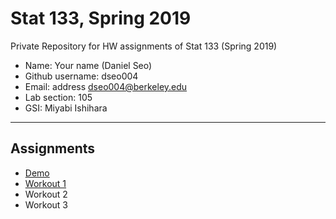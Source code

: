 # Stat 133, Spring 2019

Private Repository for HW assignments of Stat 133 (Spring 2019)

- Name: Your name (Daniel Seo)
- Github username: dseo004
- Email: address dseo004@berkeley.edu
- Lab section: 105
- GSI: Miyabi Ishihara

-----

## Assignments

- [Demo](demo)
- [Workout 1](workout1)
- Workout 2
- Workout 3


